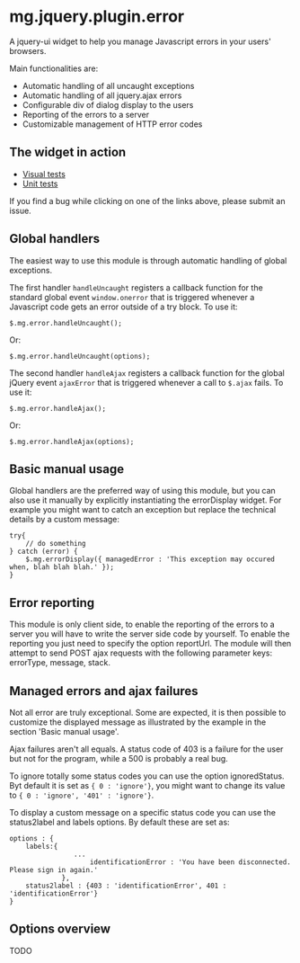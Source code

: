 mg.jquery.plugin.error
======================

A jquery-ui widget to help you manage Javascript errors in your users' browsers.

Main functionalities are:
* Automatic handling of all uncaught exceptions
* Automatic handling of all jquery.ajax errors
* Configurable div of dialog display to the users
* Reporting of the errors to a server
* Customizable management of HTTP error codes

The widget in action
--------------------

* [Visual tests](http://mgdis.github.io/mg.jquery.plugin.error/tests/visual/error/error.html)
* [Unit tests](http://mgdis.github.io/mg.jquery.plugin.error/tests/unit/error/error.html)
 
If you find a bug while clicking on one of the links above, please submit an issue.

Global handlers
---------------

The easiest way to use this module is through automatic handling of global exceptions.

The first handler `handleUncaught` registers a callback function for the standard global event `window.onerror`
that is triggered whenever a Javascript code gets an error outside of a try block. To use it:

    $.mg.error.handleUncaught();
  
Or:

    $.mg.error.handleUncaught(options);

The second handler `handleAjax` registers a callback function for the global jQuery event `ajaxError` that is triggered
whenever a call to `$.ajax` fails. To use it:

    $.mg.error.handleAjax();
  
Or:

    $.mg.error.handleAjax(options);

Basic manual usage
------------------

Global handlers are the preferred way of using this module, but you can also use it manually by explicitly instantiating the
errorDisplay widget. For example you might want to catch an exception but replace the technical details by a custom message:

    try{
        // do something
    } catch (error) {
        $.mg.errorDisplay({ managedError : 'This exception may occured when, blah blah blah.' });
    }

Error reporting
---------------

This module is only client side, to enable the reporting of the errors to a server you will have to write
the server side code by yourself. To enable the reporting you just need to specify the option reportUrl.
The module will then attempt to send POST ajax requests with the following parameter keys: errorType, message, stack.

Managed errors and ajax failures
--------------------------------

Not all error are truly exceptional. Some are expected, it is then possible to customize the displayed message as illustrated
by the example in the section 'Basic manual usage'.

Ajax failures aren't all equals. A status code of 403 is a failure for the user but not for the program, while a
500 is probably a real bug.

To ignore totally some status codes you can use the option ignoredStatus. Byt default it is set as `{ 0 : 'ignore'}`,
you might want to change its value to `{ 0 : 'ignore', '401' : 'ignore'}`.

To display a custom message on a specific status code you can use the status2label and labels options. By default these are set
as:

    options : {
        labels:{
 			        ...
				        identificationError : 'You have been disconnected. Please sign in again.'
			     },
        status2label : {403 : 'identificationError', 401 : 'identificationError'}
    }

Options overview
----------------

TODO

